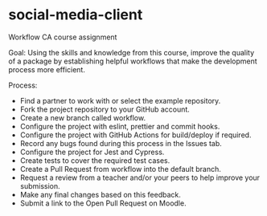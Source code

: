 # social-media-client
Workflow CA course assignment

Goal: Using the skills and knowledge from this course, improve the quality of a package by establishing helpful workflows that make the development process more efficient.

Process: 
* Find a partner to work with or select the example repository.
* Fork the project repository to your GitHub account.
* Create a new branch called workflow.
* Configure the project with eslint, prettier and commit hooks.
* Configure the project with GitHub Actions for build/deploy if required.
* Record any bugs found during this process in the Issues tab.
* Configure the project for Jest and Cypress.
* Create tests to cover the required test cases.
* Create a Pull Request from workflow into the default branch.
* Request a review from a teacher and/or your peers to help improve your submission.
* Make any final changes based on this feedback.
* Submit a link to the Open Pull Request on Moodle.